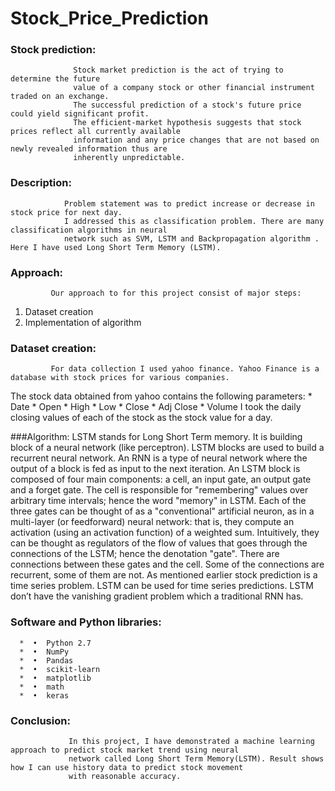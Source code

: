 # Stock_Price_Prediction

### Stock prediction:
                  Stock market prediction is the act of trying to determine the future 
                  value of a company stock or other financial instrument traded on an exchange. 
                  The successful prediction of a stock's future price could yield significant profit. 
                  The efficient-market hypothesis suggests that stock prices reflect all currently available
                  information and any price changes that are not based on newly revealed information thus are 
                  inherently unpredictable. 
                  
                  
### Description:
                Problem statement was to predict increase or decrease in stock price for next day.
                I addressed this as classification problem. There are many classification algorithms in neural
                network such as SVM, LSTM and Backpropagation algorithm . Here I have used Long Short Term Memory (LSTM).


### Approach:
             Our approach to for this project consist of major steps:
1.	Dataset creation
2.	Implementation of algorithm


### Dataset creation:
             For data collection I used yahoo finance. Yahoo Finance is a database with stock prices for various companies.
The stock data obtained from yahoo contains the following parameters:
      *	Date
      *	Open
      *	High
      *	Low
      *	Close
      *	Adj Close
      *	Volume
I took the daily closing values of each of the stock as the stock value for a day.


###Algorithm:
               LSTM stands for Long Short Term memory. It is building block of a neural network (like perceptron). 
               LSTM blocks are used to build a recurrent neural network. An RNN is a type of neural network where 
               the output of a block is fed as input to the next iteration. An LSTM block is composed of four main 
               components: a cell, an input gate, an output gate and a forget gate. The cell is responsible for
               "remembering" values over arbitrary time intervals; hence the word "memory" in LSTM. 
               Each of the three gates can be thought of as a "conventional" artificial neuron, as in a multi-layer
               (or feedforward) neural network: that is, they compute an activation (using an activation function) 
               of a weighted sum. Intuitively, they can be thought as regulators of the flow of values 
               that goes through the connections of the LSTM; hence the denotation "gate". 
               There are connections between these gates and the cell. Some of the connections are recurrent, some of them are not.
                   As mentioned earlier stock prediction is a time series problem. LSTM can be used for time series predictions. 
               LSTM don’t have the vanishing gradient problem which a traditional RNN has.


### Software and Python libraries:
      *  •	Python 2.7
      *  •	NumPy
      *  •	Pandas
      *  •	scikit-learn
      *  •	matplotlib
      *  •	math
      *  •	keras

### Conclusion:
                 In this project, I have demonstrated a machine learning approach to predict stock market trend using neural
                 network called Long Short Term Memory(LSTM). Result shows how I can use history data to predict stock movement
                 with reasonable accuracy.
